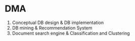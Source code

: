 # DMA

1. Conceptual DB design & DB implementation
2. DB mining & Recommendation System
3. Document search engine & Classification and Clustering

